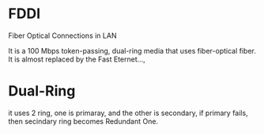 # FDDI
Fiber Optical Connections in LAN

It is a 100 Mbps token-passing, dual-ring media that uses fiber-optical fiber. It is almost replaced by the Fast Eternet..., 

# Dual-Ring

it uses 2 ring, one is primaray, and the other is secondary, if primary fails, then secindary ring becomes Redundant One.
